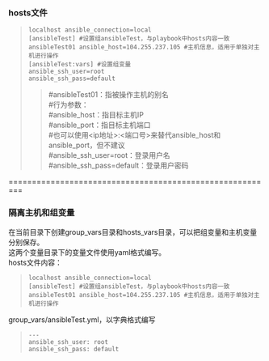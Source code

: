 ### hosts文件
>```
> localhost ansible_connection=local  
> [ansibleTest] #设置组ansibleTest，与playbook中hosts内容一致  
> ansibleTest01 ansible_host=104.255.237.105 #主机信息，适用于单独对主机进行操作
> [ansibleTest:vars] #设置组变量  
> ansible_ssh_user=root   
> ansible_ssh_pass=default 
>```
>>#ansibleTest01：指被操作主机的别名  
#行为参数：  
#ansible_host：指目标主机IP  
#ansible_port：指目标主机端口  
#也可以使用<ip地址>:<端口号>来替代ansible_host和ansible_port，但不建议  
#ansible_ssh_user=root：登录用户名  
#ansible_ssh_pass=default：登录用户密码  

=========================================================
### 隔离主机和组变量
在当前目录下创建group_vars目录和hosts_vars目录，可以把组变量和主机变量分别保存。  
这两个变量目录下的变量文件使用yaml格式编写。  
hosts文件内容：
>```
> localhost ansible_connection=local  
> [ansibleTest] #设置组ansibleTest，与playbook中hosts内容一致  
> ansibleTest01 ansible_host=104.255.237.105 #主机信息，适用于单独对主机进行操作

group_vars/ansibleTest.yml，以字典格式编写
>```
> ---
> ansible_ssh_user: root
> ansible_ssh_pass: default

